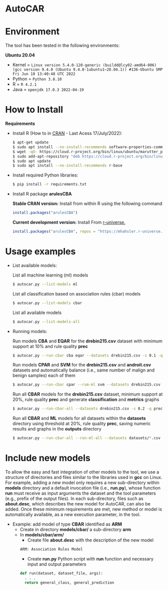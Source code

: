 # AutoCAR

# Environment

The tool has been tested in the following environments:

**Ubuntu 20.04**

- Kernel = `Linux version 5.4.0-120-generic (buildd@lcy02-amd64-006) (gcc version 9.4.0 (Ubuntu 9.4.0-1ubuntu1~20.04.1)) #136-Ubuntu SMP Fri Jun 10 13:40:48 UTC 2022`
- Python = `Python 3.8.10`
- R = `R 4.2.1`
- Java = `openjdk 17.0.3 2022-04-19`


# How to Install

**Requirements**

- Install R (How to in [CRAN](https://cran.r-project.org/) - Last Acess 17/July/2022):
    ```sh
    $ apt-get update
    $ sudo apt install --no-install-recommends software-properties-common dirmngr
    $ wget -qO- https://cloud.r-project.org/bin/linux/ubuntu/marutter_pubkey.asc | sudo tee -a /etc/apt/trusted.gpg.d/cran_ubuntu_key.asc
    $ sudo add-apt-repository "deb https://cloud.r-project.org/bin/linux/ubuntu $(lsb_release -cs)-cran40/"
    $ sudo apt update
    $ sudo apt install --no-install-recommends r-base
    ```

- Install required Python libraries:
    ```sh
    $ pip install -r requirements.txt
    ```

- Install R package **arulesCBA**

  **Stable CRAN version:** Install from within R using the following command

    ``` r
    install.packages("arulesCBA")
    ```

  **Current development version:** Install From
    [r-universe.](https://mhahsler.r-universe.dev/ui#package:arulesCBA)

    ``` r
    install.packages("arulesCBA", repos = "https://mhahsler.r-universe.dev")
    ```

# Usage examples

- List available models:

  List all machine learning (ml) models
    ```sh
    $ autocar.py --list-models ml
    ```

  List all classification based on association rules (cbar) models
    ```sh
    $ autocar.py --list-models cbar
    ```

  List all available models
    ```sh
    $ autocar.py --list-models-all
    ```

- Running models:

  Run models **CBA** and **EQAR** for the **drebin215.csv** dataset with minimum support at 10% and rule quality **prec**
    ```sh
    $ autocar.py --run-cbar cba eqar --datasets drebin215.csv -s 0.1 -q prec
    ```

  Run models **CPAR** and **SVM** for the **drebin215.csv** and **androit.csv** datasets and automatically balance (i.e., same number of malign and benign samples) each of them
    ```sh
    $ autocar.py --run-cbar cpar --rum-ml svm --datasets drebin215.csv androit.csv --use-balanced-datasets
    ```

  Run all **CBAR** models for the **drebin215.csv** dataset, minimum support at 20%, rule quality **prec** and generate **classification** and **metrics** graphs
    ```sh
    $ autocar.py --run-cbar-all --datasets drebin215.csv -s 0.2 -q prec --plot-graph class metrics
    ```

  Run all **CBAR** and **ML** models for all datasets within the **datasets** directory using threshold at 20%, rule quality **prec**, saving numeric results and graphs in the **outputs** directory
    ```sh
    $ autocar.py --run-cbar-all --run-ml-all --datasets datasets/*.csv -t 0.2 -q prec --output-dir outputs
    ```

# Include new models

To allow the easy and fast integration of other models to the tool, we use a structure of directories and files similar to the libraries used in **gcc** on Linux. For example, adding a new model only requires a new sub-directory within **models** directory and a default invocation file (i.e., **run.py**), whose function **run** must receive as input arguments the dataset and the tool parameters (e.g., prefix of the output files).
In each sub-directory, files such as **about.desc**, which describes the new model for AutoCAR, can also be added.
Once these minimum requirements are met, new method or model is automatically available, as a new execution parameter, in the tool.

- Example: add model of type **CBAR** identified as **ARM**
  - Create in directory **models/cbar/** a sub-directory **arm**
  - In **models/cbar/arm/**
    - Create file **about.desc** with the description of the new model
    ```txt
    ARM: Association Rules Model
    ```
    - Create **run.py** Python script with **run** function and necessary input and output parameters
    ```python
    def run(dataset, dataset_file, args):
      . . .
      return general_class, general_prediction
    ```
